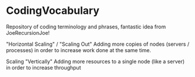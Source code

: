 # CodingVocabulary
Repository of coding terminology and phrases, fantastic idea from JoeRecursionJoe!

"Horizontal Scaling" / "Scaling Out" Adding more copies of nodes (servers / processes) in order to increase work done at the same time.

Scaling "Vertically" Adding more resources to a single node (like a server) in order to increase throughput
